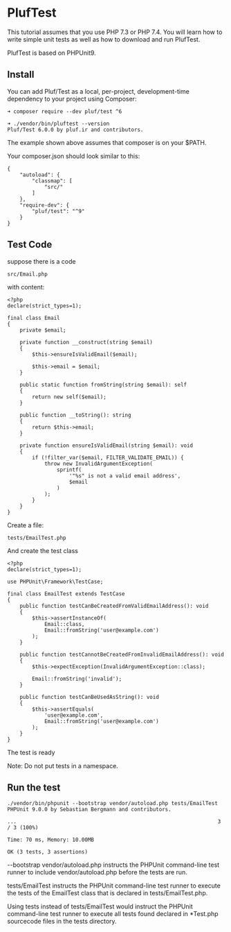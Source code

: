 
# PlufTest

This tutorial assumes that you use PHP 7.3 or PHP 7.4. You will learn how to write simple unit tests as well as how to download and run PlufTest.

PlufTest is based on PHPUnit9.

## Install

You can add Pluf/Test as a local, per-project, development-time dependency to your project using Composer:

	➜ composer require --dev pluf/test ^6
	
	➜ ./vendor/bin/pluftest --version
	Pluf/Test 6.0.0 by pluf.ir and contributors.


The example shown above assumes that composer is on your $PATH.

Your composer.json should look similar to this:

	{
	    "autoload": {
	        "classmap": [
	            "src/"
	        ]
	    },
	    "require-dev": {
	        "pluf/test": "^9"
	    }
	}

## Test Code

suppose there is a code 

	src/Email.php

with content:

	<?php
	declare(strict_types=1);
	
	final class Email
	{
	    private $email;
	
	    private function __construct(string $email)
	    {
	        $this->ensureIsValidEmail($email);
	
	        $this->email = $email;
	    }
	
	    public static function fromString(string $email): self
	    {
	        return new self($email);
	    }
	
	    public function __toString(): string
	    {
	        return $this->email;
	    }
	
	    private function ensureIsValidEmail(string $email): void
	    {
	        if (!filter_var($email, FILTER_VALIDATE_EMAIL)) {
	            throw new InvalidArgumentException(
	                sprintf(
	                    '"%s" is not a valid email address',
	                    $email
	                )
	            );
	        }
	    }
	}

Create a file:

	tests/EmailTest.php

And create the test class

	<?php
	declare(strict_types=1);
	
	use PHPUnit\Framework\TestCase;
	
	final class EmailTest extends TestCase
	{
	    public function testCanBeCreatedFromValidEmailAddress(): void
	    {
	        $this->assertInstanceOf(
	            Email::class,
	            Email::fromString('user@example.com')
	        );
	    }
	
	    public function testCannotBeCreatedFromInvalidEmailAddress(): void
	    {
	        $this->expectException(InvalidArgumentException::class);
	
	        Email::fromString('invalid');
	    }
	
	    public function testCanBeUsedAsString(): void
	    {
	        $this->assertEquals(
	            'user@example.com',
	            Email::fromString('user@example.com')
	        );
	    }
	}
	
The test is ready

Note: Do not put tests in a namespace.


## Run the test

	./vendor/bin/phpunit --bootstrap vendor/autoload.php tests/EmailTest
	PHPUnit 9.0.0 by Sebastian Bergmann and contributors.
	
	...                                                                 3 / 3 (100%)
	
	Time: 70 ms, Memory: 10.00MB
	
	OK (3 tests, 3 assertions)



--bootstrap vendor/autoload.php instructs the PHPUnit command-line test runner to include vendor/autoload.php before the tests are run.

tests/EmailTest instructs the PHPUnit command-line test runner to execute the tests of the EmailTest class that is declared in tests/EmailTest.php.

Using tests instead of tests/EmailTest would instruct the PHPUnit command-line test runner to execute all tests found declared in *Test.php sourcecode files in the tests directory.
